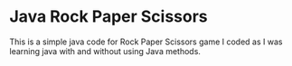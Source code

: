 # Java Rock Paper Scissors 
This is a simple java code for Rock Paper Scissors game I coded as I was learning java with and without using Java methods.  
